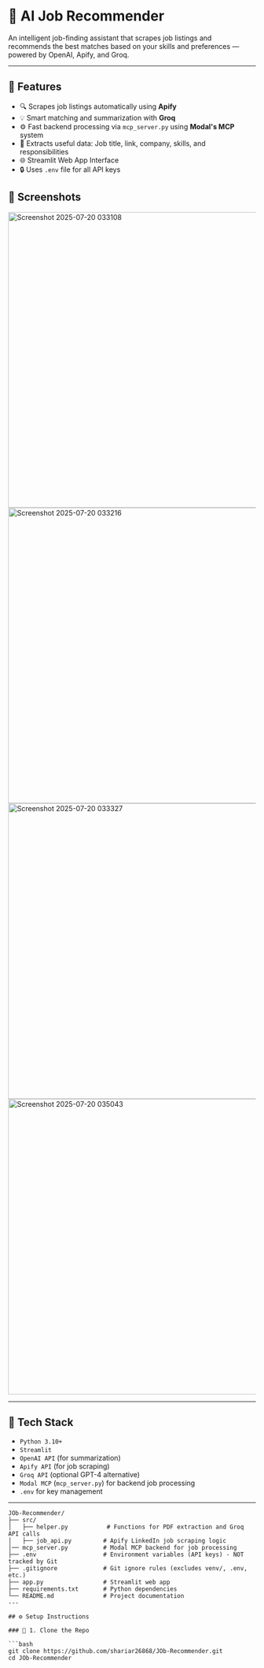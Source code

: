 # 💼 AI Job Recommender

An intelligent job-finding assistant that scrapes job listings and recommends the best matches based on your skills and preferences — powered by OpenAI, Apify, and Groq.

---

## 🚀 Features

- 🔍 Scrapes job listings automatically using **Apify**
- 💡 Smart matching and summarization with **Groq**
- ⚙️ Fast backend processing via `mcp_server.py` using **Modal's MCP** system
- 📄 Extracts useful data: Job title, link, company, skills, and responsibilities
- 🌐 Streamlit Web App Interface
- 🔒 Uses `.env` file for all API keys
## 📸 Screenshots

<img width="600" height="auto" alt="Screenshot 2025-07-20 033108" src="https://github.com/user-attachments/assets/949e2fae-c2a0-4ec1-a9d3-158370409030" />
<img width="600" height="auto" alt="Screenshot 2025-07-20 033216" src="https://github.com/user-attachments/assets/d8d9b8b1-f515-42bb-b476-bc65b64dcf60" />
<img width="600" height="auto" alt="Screenshot 2025-07-20 033327" src="https://github.com/user-attachments/assets/3e7a6fe4-cab6-4653-8347-1258cf0e9bad" />
<img width="600" height="auto" alt="Screenshot 2025-07-20 035043" src="https://github.com/user-attachments/assets/b2f3e46a-3427-4e68-85c9-6675501f97a1" />

---

## 🧰 Tech Stack

- `Python 3.10+`
- `Streamlit`
- `OpenAI API` (for summarization)
- `Apify API` (for job scraping)
- `Groq API` (optional GPT-4 alternative)
- `Modal MCP` (`mcp_server.py`) for backend job processing
- `.env` for key management

---
```text
JOb-Recommender/
├── src/
│   ├── helper.py           # Functions for PDF extraction and Groq API calls
│   ├── job_api.py         # Apify LinkedIn job scraping logic
│── mcp_server.py          # Modal MCP backend for job processing
├── .env                   # Environment variables (API keys) - NOT tracked by Git
├── .gitignore             # Git ignore rules (excludes venv/, .env, etc.)
├── app.py                 # Streamlit web app
├── requirements.txt       # Python dependencies
└── README.md              # Project documentation
---

## ⚙️ Setup Instructions

### 🔑 1. Clone the Repo

```bash
git clone https://github.com/shariar26868/JOb-Recommender.git
cd JOb-Recommender
